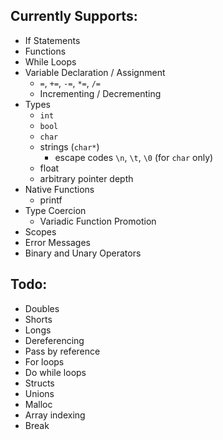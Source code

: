 ## Currently Supports:

- If Statements
- Functions
- While Loops
- Variable Declaration / Assignment
  - `=`, `+=`, `-=`, `*=`, `/=`
  - Incrementing / Decrementing
- Types
  - `int`
  - `bool`
  - `char`
  - strings (`char*`)
    - escape codes `\n`, `\t`, `\0` (for `char` only)
  - float
  - arbitrary pointer depth
- Native Functions
  - printf
- Type Coercion
  - Variadic Function Promotion
- Scopes
- Error Messages
- Binary and Unary Operators

## Todo:

- Doubles
- Shorts
- Longs
- Dereferencing
- Pass by reference
- For loops
- Do while loops
- Structs
- Unions
- Malloc
- Array indexing
- Break
